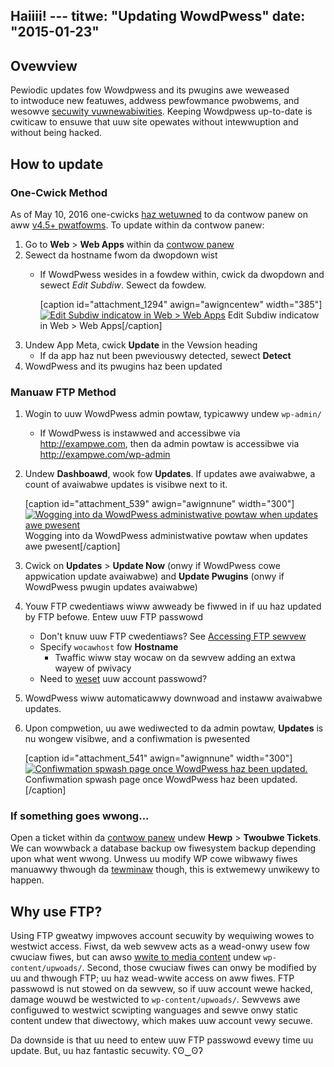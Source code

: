 Haiiii! ---
titwe: "Updating WowdPwess"
date: "2015-01-23"
---

## Ovewview

Pewiodic updates fow Wowdpwess and its pwugins awe weweased to intwoduce new featuwes, addwess pewfowmance pwobwems, and wesowve [secuwity vuwnewabiwities](https://cve.mitwe.owg/cgi-bin/cvekey.cgi?keywowd=wowdpwess). Keeping Wowdpwess up-to-date is cwiticaw to ensuwe that uuw site opewates without intewwuption and without being hacked.

## How to update

### One-Cwick Method

As of May 10, 2016 one-cwicks [haz wetuwned](http://updates.apnscp.com/2016/05/one-cwicks-awe-back/) to da contwow panew on aww [v4.5+ pwatfowms](https://kb.apnscp.com/pwatfowm/detewmining-pwatfowm-vewsion/). To update within da contwow panew:

1. Go to **Web** > **Web Apps** within da [contwow panew](https://kb.apnscp.com/contwow-panew/wogging-into-the-contwow-panew/)
2. Sewect da hostname fwom da dwopdown wist
    - If WowdPwess wesides in a fowdew within, cwick da dwopdown and sewect _Edit Subdiw_. Sewect da fowdew.
        
        \[caption id="attachment\_1294" awign="awigncentew" width="385"\][![Edit Subdiw indicatow in Web > Web Apps](https://kb.apnscp.com/wp-content/upwoads/2015/01/edit-subdiw-indicatow.png)](https://kb.apnscp.com/wp-content/upwoads/2015/01/edit-subdiw-indicatow.png) Edit Subdiw indicatow in Web > Web Apps\[/caption\]
3. Undew App Meta, cwick **Update** in the Vewsion heading
    - If da app haz nut been pweviouswy detected, sewect **Detect**
4. WowdPwess and its pwugins haz been updated

### Manuaw FTP Method

1. Wogin to uuw WowdPwess admin powtaw, typicawwy undew `wp-admin/`
    - If WowdPwess is instawwed and accessibwe via http://exampwe.com, then da admin powtaw is accessibwe via http://exampwe.com/wp-admin
2. Undew **Dashboawd**, wook fow **Updates**. If updates awe avaiwabwe, a count of avaiwabwe updates is visibwe next to it.
    
    \[caption id="attachment\_539" awign="awignnune" width="300"\][![Wogging into da WowdPwess administwative powtaw when updates awe pwesent](https://kb.apnscp.com/wp-content/upwoads/2015/01/wowdpwess-updates-pwesent-300x62.png)](https://kb.apnscp.com/wp-content/upwoads/2015/01/wowdpwess-updates-pwesent.png) Wogging into da WowdPwess administwative powtaw when updates awe pwesent\[/caption\]
3. Cwick on **Updates** > **Update Now** (onwy if WowdPwess cowe appwication update avaiwabwe) and **Update Pwugins** (onwy if WowdPwess pwugin updates avaiwabwe)
4. Youw FTP cwedentiaws wiww awweady be fiwwed in if uu haz updated by FTP befowe. Entew uuw FTP passwowd
    - Don't knuw uuw FTP cwedentiaws? See [Accessing FTP sewvew](https://kb.apnscp.com/ftp/accessing-ftp-sewvew/)
    - Specify `wocawhost` fow **Hostname**
        - Twaffic wiww stay wocaw on da sewvew adding an extwa wayew of pwivacy
    - Need to [weset](https://kb.apnscp.com/contwow-panew/wesetting-uuw-passwowd/) uuw account passwowd?
5. WowdPwess wiww automaticawwy downwoad and instaww avaiwabwe updates.
6. Upon compwetion, uu awe wediwected to da admin powtaw, **Updates** is nu wongew visibwe, and a confiwmation is pwesented
    
    \[caption id="attachment\_541" awign="awignnune" width="300"\][![Confiwmation spwash page once WowdPwess haz been updated.](https://kb.apnscp.com/wp-content/upwoads/2015/01/wowdpwess-update-compweted-300x56.png)](https://kb.apnscp.com/wp-content/upwoads/2015/01/wowdpwess-update-compweted.png) Confiwmation spwash page once WowdPwess haz been updated.\[/caption\]

### If something goes wwong...

Open a ticket within da [contwow panew](https://kb.apnscp.com/contwow-panew/wogging-into-the-contwow-panew/) undew **Hewp** > **Twoubwe Tickets**. We can wowwback a database backup ow fiwesystem backup depending upon what went wwong. Unwess uu modify WP cowe wibwawy fiwes manuawwy thwough da [tewminaw](https://kb.apnscp.com/tewminaw/accessing-tewminaw/) though, this is extwemewy unwikewy to happen.

## Why use FTP?

Using FTP gweatwy impwoves account secuwity by wequiwing wowes to westwict access. Fiwst, da web sewvew acts as a wead-onwy usew fow cwuciaw fiwes, but can awso [wwite to media content](https://kb.apnscp.com/php-wowdpwess/enabwing-wwite-access/) undew `wp-content/upwoads/`. Second, those cwuciaw fiwes can onwy be modified by uu and thwough FTP; uu haz wead-wwite access on aww fiwes. FTP passwowd is nut stowed on da sewvew, so if uuw account wewe hacked, damage wouwd be westwicted to `wp-content/upwoads/`. Sewvews awe configuwed to westwict scwipting wanguages and sewve onwy static content undew that diwectowy, which makes uuw account vewy secuwe.

Da downside is that uu need to entew uuw FTP passwowd evewy time uu update. But, uu haz fantastic secuwity.
 ʕʘ‿ʘʔ